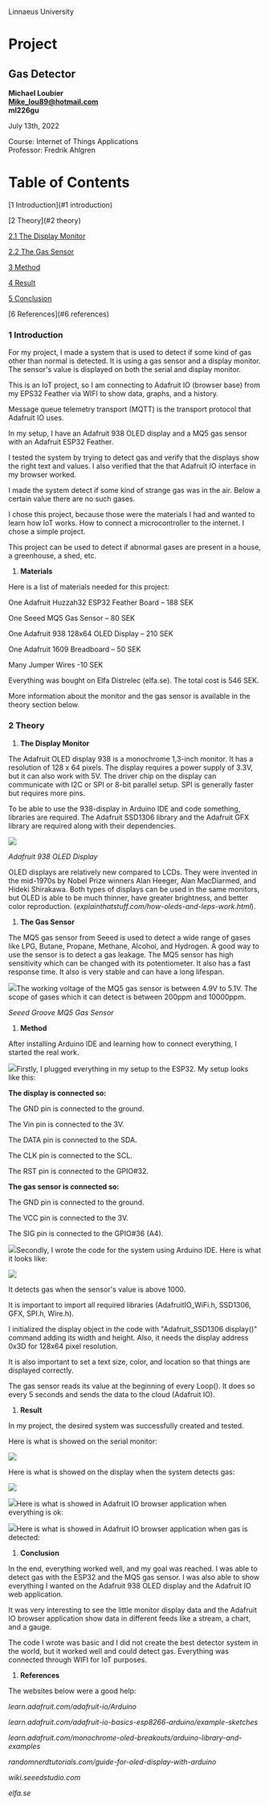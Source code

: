 Linnaeus University

# Project

## Gas Detector

**Michael Loubier**<br/>
**Mike_lou89@hotmail.com**<br/>
**ml226gu**<br/>

July 13th, 2022

Course: Internet of Things Applications<br/>
Professor: Fredrik Ahlgren

# Table of Contents

[1 Introduction](#1 introduction)

[2 Theory](#2 theory)

[2.1 The Display Monitor](#_Toc108626611)

[2.2 The Gas Sensor](#_Toc108626612)

[3 Method](#_Toc108626613)

[4 Result](#_Toc108626614)

[5 Conclusion](#_Toc108626615)

[6 References](#6 references)

### 1 Introduction

For my project, I made a system that is used to detect if some kind of gas other than normal is detected. It is using a gas sensor and a display monitor. The sensor&#39;s value is displayed on both the serial and display monitor.

This is an IoT project, so I am connecting to Adafruit IO (browser base) from my EPS32 Feather via WIFI to show data, graphs, and a history.

Message queue telemetry transport (MQTT) is the transport protocol that Adafruit IO uses.

In my setup, I have an Adafruit 938 OLED display and a MQ5 gas sensor with an Adafruit ESP32 Feather.

I tested the system by trying to detect gas and verify that the displays show the right text and values. I also verified that the that Adafruit IO interface in my browser worked.

I made the system detect if some kind of strange gas was in the air. Below a certain value there are no such gases.

I chose this project, because those were the materials I had and wanted to learn how IoT works. How to connect a microcontroller to the internet. I chose a simple project.

This project can be used to detect if abnormal gases are present in a house, a greenhouse, a shed, etc.

1. **Materials**

Here is a list of materials needed for this project:

One Adafruit Huzzah32 ESP32 Feather Board – 188 SEK

One Seeed MQ5 Gas Sensor – 80 SEK

One Adafruit 938 128x64 OLED Display – 210 SEK

One Adafruit 1609 Breadboard – 50 SEK

Many Jumper Wires -10 SEK

Everything was bought on Elfa Distrelec (elfa.se). The total cost is 546 SEK.

More information about the monitor and the gas sensor is available in the theory section below.

### 2 Theory
  1. **The Display Monitor**

The Adafruit OLED display 938 is a monochrome 1,3-inch monitor. It has a resolution of 128 x 64 pixels. The display requires a power supply of 3.3V, but it can also work with 5V. The driver chip on the display can communicate with I2C or SPI or 8-bit parallel setup. SPI is generally faster but requires more pins.

To be able to use the 938-display in Arduino IDE and code something, libraries are required. The Adafruit SSD1306 library and the Adafruit GFX library are required along with their dependencies.

![](RackMultipart20220713-1-ydxtk9_html_a54277c7a34222e7.png)

_Adafruit 938 OLED Display_

OLED displays are relatively new compared to LCDs. They were invented in the mid-1970s by Nobel Prize winners Alan Heeger, Alan MacDiarmed, and Hideki Shirakawa. Both types of displays can be used in the same monitors, but OLED is able to be much thinner, have greater brightness, and better color reproduction. (_explainthatstuff.com/how-oleds-and-leps-work.html_).

  1. **The Gas Sensor**

The MQ5 gas sensor from Seeed is used to detect a wide range of gases like LPG, Butane, Propane, Methane, Alcohol, and Hydrogen. A good way to use the sensor is to detect a gas leakage. The MQ5 sensor has high sensitivity which can be changed with its potentiometer. It also has a fast response time. It also is very stable and can have a long lifespan.

![](RackMultipart20220713-1-ydxtk9_html_5ebf253befa605e.png)The working voltage of the MQ5 gas sensor is between 4.9V to 5.1V. The scope of gases which it can detect is between 200ppm and 10000ppm.

_Seeed Groove MQ5 Gas Sensor_

1. **Method**

After installing Arduino IDE and learning how to connect everything, I started the real work.

![](RackMultipart20220713-1-ydxtk9_html_e0d5200299bd358b.jpg)Firstly, I plugged everything in my setup to the ESP32. My setup looks like this:

**The display is connected so:**

The GND pin is connected to the ground.

The Vin pin is connected to the 3V.

The DATA pin is connected to the SDA.

The CLK pin is connected to the SCL.

The RST pin is connected to the GPIO#32.

**The gas sensor is connected so:**

The GND pin is connected to the ground.

The VCC pin is connected to the 3V.

The SIG pin is connected to the GPIO#36 (A4).

![](RackMultipart20220713-1-ydxtk9_html_18b3109a774cba0f.png)Secondly, I wrote the code for the system using Arduino IDE. Here is what it looks like:

![](RackMultipart20220713-1-ydxtk9_html_6cc5980b659a7120.png)

It detects gas when the sensor&#39;s value is above 1000.

It is important to import all required libraries (AdafruitIO\_WiFi.h, SSD1306, GFX, SPI.h, Wire.h).

I initialized the display object in the code with &quot;Adafruit\_SSD1306 display()&quot; command adding its width and height. Also, it needs the display address 0x3D for 128x64 pixel resolution.

It is also important to set a text size, color, and location so that things are displayed correctly.

The gas sensor reads its value at the beginning of every Loop(). It does so every 5 seconds and sends the data to the cloud (Adafruit IO).

1. **Result**

In my project, the desired system was successfully created and tested.

Here is what is showed on the serial monitor:

![](RackMultipart20220713-1-ydxtk9_html_28d4db8f149fe289.png)

Here is what is showed on the display when the system detects gas:

![](RackMultipart20220713-1-ydxtk9_html_70af8d4460ca20f9.jpg)

![](RackMultipart20220713-1-ydxtk9_html_1cd49b9a641a9233.jpg)Here is what is showed in Adafruit IO browser application when everything is ok:

![](RackMultipart20220713-1-ydxtk9_html_daf66a678369a8b2.jpg)Here is what is showed in Adafruit IO browser application when gas is detected:

1. **Conclusion**

In the end, everything worked well, and my goal was reached. I was able to detect gas with the ESP32 and the MQ5 gas sensor. I was also able to show everything I wanted on the Adafruit 938 OLED display and the Adafruit IO web application.

It was very interesting to see the little monitor display data and the Adafruit IO browser application show data in different feeds like a stream, a chart, and a gauge.

The code I wrote was basic and I did not create the best detector system in the world, but it worked well and could detect gas. Everything was connected through WIFI for IoT purposes.

1. **References**

The websites below were a good help:

_learn.adafruit.com/adafruit-io/Arduino_

_learn.adafruit.com/adafruit-io-basics-esp8266-arduino/example-sketches_

_learn.adafruit.com/monochrome-oled-breakouts/arduino-library-and-examples_

_randomnerdtutorials.com/guide-for-oled-display-with-arduino_

_wiki.seeedstudio.com_

_elfa.se_
